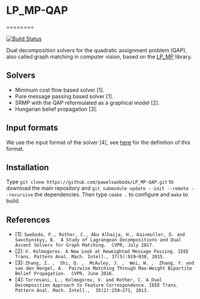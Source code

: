# LP_MP-QAP
========

[![Build Status](https://travis-ci.org/pawelswoboda/LP_MP-QAP.svg?branch=master)](https://travis-ci.org/pawelswoboda/LP_MP-QAP)

Dual decomposition solvers for the quadratic assignment problem (QAP), also called graph matching in computer vision, based on the [LP_MP](https://github.com/pawelswoboda/LP_MP) library.

## Solvers
* Minimum cost flow based solver [1].
* Pure message passing based solver [1].
* SRMP with the QAP reformulated as a graphical model [2].
* Hungarian belief propagation [3].

## Input formats
We use the input format of the solver [4], see [here](http://pub.ist.ac.at/~vnk/software.html) for the definition of this format.

## Installation
Type `git clone https://github.com/pawelswoboda/LP_MP-QAP.git` to download the main repository and `git submodule update --init --remote --recursive` the dependencies. Then type `cmake .` to configure and `make` to build.

## References
* [1]: `Swoboda, P., Rother, C., Abu Alhaija, H., Kainmuller, D. and Savchynskyy, B.  A Study of Lagrangean Decompositions and Dual Ascent Solvers for Graph Matching.  CVPR, July 2017.`
* [2]: `V. Kolmogorov. A New Look at Reweighted Message Passing. IEEE Trans. Pattern Anal. Mach. Intell., 37(5):919–930, 2015.`
* [3]: `Zhang, Z. ,  Shi, Q. ,  McAuley, J. ,  Wei, W. ,  Zhang, Y. and van den Hengel, A.  Pairwise Matching Through Max-Weight Bipartite Belief Propagation.  CVPR, June 2016.`
* [4]: `Torresani, L., Kolmogorov, V. and Rother, C. A Dual Decomposition Approach to Feature Correspondence. IEEE Trans. Pattern Anal. Mach. Intell.,  35(2):259–271, 2013.`
